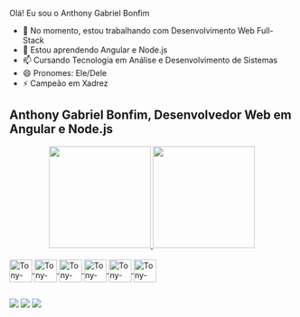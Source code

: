 Olá! Eu sou o Anthony Gabriel Bonfim

- 🔭 No momento, estou trabalhando com Desenvolvimento Web Full-Stack
- 🌱 Estou aprendendo Angular e Node.js
- 📫 Cursando Tecnologia em Análise e Desenvolvimento de Sistemas
- 😄 Pronomes: Ele/Dele
- ⚡ Campeão em Xadrez 


## Anthony Gabriel Bonfim, Desenvolvedor Web em Angular e Node.js

<div align="center">
  <a href="https://github.com/AnthonyGabriel2025">
  <img height="180em" src="https://github-readme-stats.vercel.app/api?username=AnthonyGabriel2025&show_icons=true&theme=dracula&include_all_commits=true&count_private=true"/>
  <img height="180em" src="https://github-readme-stats.vercel.app/api/top-langs/?username=AnthonyGabriel2025&layout=compact&langs_count=7&theme=dracula"/>
</div>

<div style="display: inline_block"><br>
  <img align="center" alt="Tony-html" height="40" width="40" src= "https://img.icons8.com/color/48/000000/html-5--v1.png"/>
  <img align="center" alt="Tony-Css" height="40" width="40" src= "https://img.icons8.com/color/48/000000/css3.png"/>
  <img align="center" alt="Tony-Javascript" height="40" width="40" src="https://img.icons8.com/color/48/000000/javascript--v1.png"/>
  <img align="center" alt="Tony-typescript" height="40" width="40" src="https://img.icons8.com/color/48/000000/typescript.png"/>
  <img align="center" alt="Tony-Angular" height="40" width="40" src="https://img.icons8.com/color/48/000000/angularjs.png"/>
  <img align="center" alt="Tony-Node" height="40" width="40" src="https://img.icons8.com/fluency/48/000000/node-js.png"/>

  ##
 
<div> 
 
 <a href="https://discord.gg/wagxzStdcR" target="_blank"><img src="https://img.shields.io/badge/Discord-7289DA?style=for-the-badge&logo=discord&logoColor=white" target="_blank"></a> 
  <a href = "mailto:anthonygabriel2025@hotmail.com"><img src="https://img.shields.io/badge/-Gmail-%23333?style=for-the-badge&logo=gmail&logoColor=white" target="_blank"></a>
  <a href="https://www.linkedin.com/in/anthony-gabriel-044469243/" target="_blank"><img src="https://img.shields.io/badge/-LinkedIn-%230077B5?style=for-the-badge&logo=linkedin&logoColor=white" target="_blank"></a> 
  
</div>
